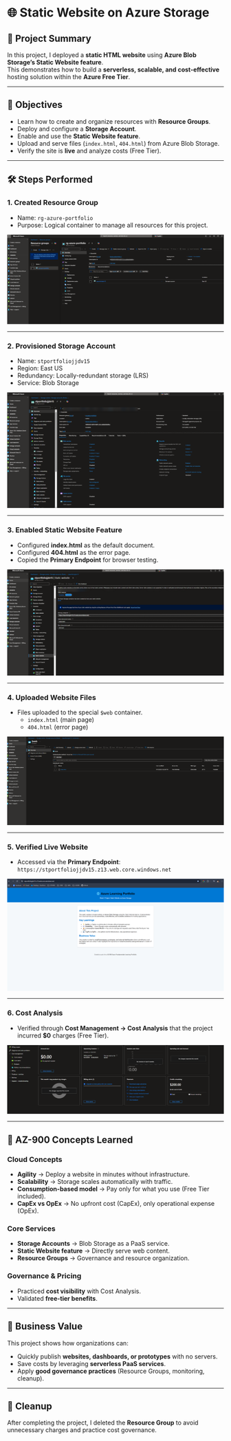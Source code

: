 # 🌐 Static Website on Azure Storage

## 📌 Project Summary
In this project, I deployed a **static HTML website** using **Azure Blob Storage’s Static Website feature**.  
This demonstrates how to build a **serverless, scalable, and cost-effective** hosting solution within the **Azure Free Tier**.

---

## 🎯 Objectives
- Learn how to create and organize resources with **Resource Groups**.
- Deploy and configure a **Storage Account**.
- Enable and use the **Static Website feature**.
- Upload and serve files (`index.html`, `404.html`) from Azure Blob Storage.
- Verify the site is **live** and analyze costs (Free Tier).

---

## 🛠️ Steps Performed

### 1. Created Resource Group
- Name: `rg-azure-portfolio`  
- Purpose: Logical container to manage all resources for this project.  

![Resource Group](screenshots/resource-group.png)

---

### 2. Provisioned Storage Account
- Name: `stportfoliojjdv15`  
- Region: East US  
- Redundancy: Locally-redundant storage (LRS)  
- Service: Blob Storage  

![Storage Account](screenshots/storage-account.png)

---

### 3. Enabled Static Website Feature
- Configured **index.html** as the default document.  
- Configured **404.html** as the error page.  
- Copied the **Primary Endpoint** for browser testing.  

![Static Website](screenshots/static-website.png)

---

### 4. Uploaded Website Files
- Files uploaded to the special `$web` container.  
  - `index.html` (main page)  
  - `404.html` (error page)  

![Uploaded Files](screenshots/uploaded-files.png)

---

### 5. Verified Live Website
- Accessed via the **Primary Endpoint**:  
  `https://stportfoliojjdv15.z13.web.core.windows.net`  

![Live Website](screenshots/live-site.png)

---

### 6. Cost Analysis
- Verified through **Cost Management → Cost Analysis** that the project incurred **$0** charges (Free Tier).  

![Cost Analysis](screenshots/cost-analysis.png)

---

## 📖 AZ-900 Concepts Learned

### Cloud Concepts
- **Agility** → Deploy a website in minutes without infrastructure.  
- **Scalability** → Storage scales automatically with traffic.  
- **Consumption-based model** → Pay only for what you use (Free Tier included).  
- **CapEx vs OpEx** → No upfront cost (CapEx), only operational expense (OpEx).  

### Core Services
- **Storage Accounts** → Blob Storage as a PaaS service.  
- **Static Website feature** → Directly serve web content.  
- **Resource Groups** → Governance and resource organization.  

### Governance & Pricing
- Practiced **cost visibility** with Cost Analysis.  
- Validated **free-tier benefits**.  

---

## 💼 Business Value
This project shows how organizations can:
- Quickly publish **websites, dashboards, or prototypes** with no servers.  
- Save costs by leveraging **serverless PaaS services**.  
- Apply **good governance practices** (Resource Groups, monitoring, cleanup).  

---

## 🧹 Cleanup
After completing the project, I deleted the **Resource Group** to avoid unnecessary charges and practice cost governance.  
